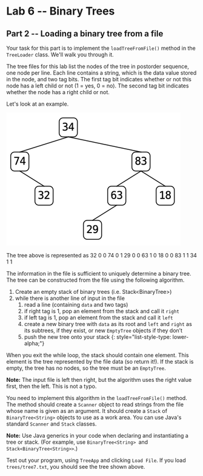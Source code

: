 # Lab 6 -- Binary Trees
## Part 2 -- Loading a binary tree from a file

Your task for this part is to implement the `loadTreeFromFile()` method in the
`TreeLoader` class. We'll walk you through it.

The tree files for this lab list the nodes of the tree in postorder sequence,
one node per line. Each line contains a string, which is the data value stored
in the node, and two tag bits. The first tag bit indicates whether or not this
node has a left child or not (1 = yes, 0 = no). The second tag bit indicates
whether the node has a right child or not.

Let's look at an example.

![Example tree](tree7.png)

The tree above is represented as
   32 0 0
   74 0 1
   29 0 0
   63 1 0
   18 0 0
   83 1 1
   34 1 1

The information in the file is sufficient to uniquely determine a binary tree.
The tree can be constructed from the file using the following algorithm.
1. Create an empty stack of binary trees (i.e. Stack<BinaryTree<String>>)
2. while there is another line of input in the file
   1. read a line (containing `data` and two tags)
   2. if right tag is 1, pop an element from the stack and call it `right`
   3. if left tag is 1, pop an element from the stack and call it `left`
   4. create a new binary tree with `data` as its root and `left` and `right`
      as its subtrees, if they exist, or new `EmptyTree` objects if they don’t
   5. push the new tree onto your stack
   {: style="list-style-type: lower-alpha;"}

When you exit the while loop, the stack should contain one element.
This element is the tree represented by the file data (so return it!).
If the stack is empty, the tree has no nodes, so the tree must be an `EmptyTree`.

**Note:** The input file is left then right, but the algorithm uses the right
value first, then the left. This is not a typo.

You need to implement this algorithm in the `loadTreeFromFile()` method.
The method should create a `Scanner` object to read strings from the file whose name is given as an argument. It should create a `Stack` of `BinaryTree<String>` objects to use as a work area. You can use Java's standard `Scanner` and `Stack` classes.

**Note:** Use Java generics in your code when declaring and instantiating a tree or stack. (For example, use `BinaryTree<String> `and `Stack<BinaryTree<String>>`.)

Test out your program, using `TreeApp` and clicking `Load File`. If you load `trees/tree7.txt`, you should see the tree shown above.
